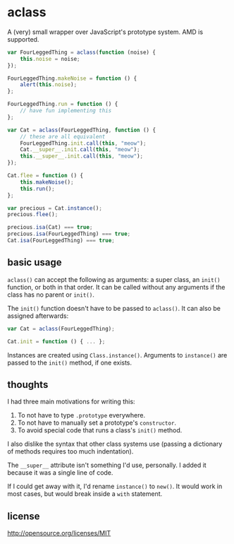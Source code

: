aclass
======

A (very) small wrapper over JavaScript's prototype system. AMD is supported.

```JavaScript
var FourLeggedThing = aclass(function (noise) {
    this.noise = noise;
});

FourLeggedThing.makeNoise = function () {
    alert(this.noise);
};

FourLeggedThing.run = function () {
    // have fun implementing this
};

var Cat = aclass(FourLeggedThing, function () {
    // these are all equivalent
    FourLeggedThing.init.call(this, "meow");
    Cat.__super__.init.call(this, "meow");
    this.__super__.init.call(this, "meow");
});

Cat.flee = function () {
    this.makeNoise();
    this.run();
};

var precious = Cat.instance();
precious.flee();

precious.isa(Cat) === true;
precious.isa(FourLeggedThing) === true;
Cat.isa(FourLeggedThing) === true;
```

basic usage
-----------

```aclass()``` can accept the following as arguments: a super class, an ```init()``` function, or both in that order. It can be called without any arguments if the class has no parent or ```init()```.

The ```init()``` function doesn't have to be passed to ```aclass()```. It can also be assigned afterwards:

```JavaScript
var Cat = aclass(FourLeggedThing);

Cat.init = function () { ... };
```

Instances are created using ```Class.instance()```. Arguments to ```instance()``` are passed to the ```init()``` method, if one exists.

thoughts
--------

I had three main motivations for writing this:
 1. To not have to type ```.prototype``` everywhere.
 2. To not have to manually set a prototype's ```constructor```.
 3. To avoid special code that runs a class's ```init()``` method.

I also dislike the syntax that other class systems use (passing a dictionary of methods requires too much indentation).

The ```__super__``` attribute isn't something I'd use, personally. I added it because it was a single line of code.

If I could get away with it, I'd rename ```instance()``` to ```new()```. It would work in most cases, but would break inside a ```with``` statement.

license
-------

http://opensource.org/licenses/MIT
